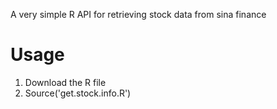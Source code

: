 A very simple R API for retrieving stock data from sina finance

Usage
=======
1. Download the R file
2. Source('get.stock.info.R')

